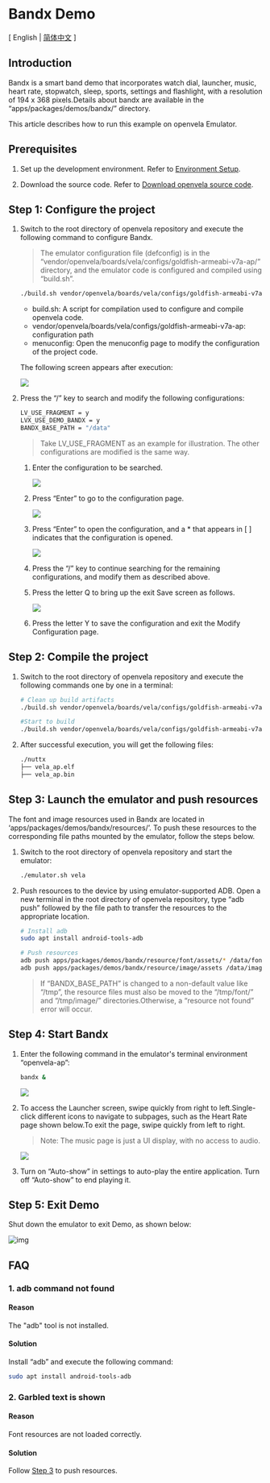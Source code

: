 # Bandx Demo

\[ English | [简体中文](Smart_Band_Example_zh-cn.md) \]

## Introduction

Bandx is a smart band demo that incorporates watch dial, launcher, music, heart rate, stopwatch, sleep, sports, settings and flashlight, with a resolution of 194 x 368 pixels.Details about bandx are available in the “apps/packages/demos/bandx/” directory.

This article describes how to run this example on openvela Emulator.

## Prerequisites

1. Set up the development environment. Refer to [Environment Setup](../Getting_Started/Set_up_the_development_environment.md).

2. Download the source code. Refer to [Download openvela source code](../Getting_Started/Download_Vela_sources.md).

## Step 1: Configure the project

1. Switch to the root directory of openvela repository and execute the following command to configure Bandx.

   > The emulator configuration file (defconfig) is in the “vendor/openvela/boards/vela/configs/goldfish-armeabi-v7a-ap/” directory, and the emulator code is configured and compiled using “build.sh”.

    ```Bash
    ./build.sh vendor/openvela/boards/vela/configs/goldfish-armeabi-v7a-ap menuconfig
    ```

   - build.sh: A script for compilation used to configure and compile openvela code.
   - vendor/openvela/boards/vela/configs/goldfish-armeabi-v7a-ap: configuration path
   - menuconfig: Open the menuconfig page to modify the configuration of the project code.

   The following screen appears after execution:

    ![](images/001.png)

2. Press the “/” key to search and modify the following configurations:

   ```Bash
   LV_USE_FRAGMENT = y
   LVX_USE_DEMO_BANDX = y
   BANDX_BASE_PATH = "/data"
   ```

   > Take LV_USE_FRAGMENT as an example for illustration. The other configurations are modified is the same way.

    1. Enter the configuration to be searched.

        ![](images/002.png)

   2. Press “Enter” to go to the configuration page.

        ![](images/003.png)

   3. Press “Enter” to open the configuration, and a \* that appears in [ ] indicates that the configuration is opened.

        ![](images/004.png)

   4. Press the “/” key to continue searching for the remaining configurations, and modify them as described above.

   5. Press the letter Q to bring up the exit Save screen as follows.

        ![](images/005.png)

   6. Press the letter Y to save the configuration and exit the Modify Configuration page.

## Step 2: Compile the project

1. Switch to the root directory of openvela repository and execute the following commands one by one in a terminal:

    ```Bash
    # Clean up build artifacts
    ./build.sh vendor/openvela/boards/vela/configs/goldfish-armeabi-v7a-ap distclean -j$(nproc)

   #Start to build
   ./build.sh vendor/openvela/boards/vela/configs/goldfish-armeabi-v7a-ap -j$(nproc)
   ```

2. After successful execution, you will get the following files:

    ```Bash
    ./nuttx
    ├── vela_ap.elf
    ├── vela_ap.bin
    ```

## Step 3: Launch the emulator and push resources

The font and image resources used in Bandx are located in ‘apps/packages/demos/bandx/resources/’. To push these resources to the corresponding file paths mounted by the emulator, follow the steps below.

1. Switch to the root directory of openvela repository and start the emulator:

    ```bash
    ./emulator.sh vela
    ```

2. Push resources to the device by using emulator-supported ADB. Open a new terminal in the root directory of openvela repository, type “adb push” followed by the file path to transfer the resources to the appropriate location.

    ```bash
    # Install adb
    sudo apt install android-tools-adb

    # Push resources
    adb push apps/packages/demos/bandx/resource/font/assets/* /data/font/
    adb push apps/packages/demos/bandx/resource/image/assets /data/image/
    ```

   > If “BANDX_BASE_PATH” is changed to a non-default value like “/tmp”, the resource files must also be moved to the “/tmp/font/” and “/tmp/image/” directories.Otherwise, a “resource not found” error will occur.

## Step 4: Start Bandx

1. Enter the following command in the emulator's terminal environment “openvela-ap”:

   ```Bash
   bandx &
   ```

    ![](images/006.png)

2. To access the Launcher screen, swipe quickly from right to left.Single-click different icons to navigate to subpages, such as the Heart Rate page shown below.To exit the page, swipe quickly from left to right.

   > Note: The music page is just a UI display, with no access to audio.

    ![](images/007.png)

3. Turn on “Auto-show” in settings to auto-play the entire application. Turn off “Auto-show” to end playing it.

## Step 5: Exit Demo

Shut down the emulator to exit Demo, as shown below:

![img](images/026.png)

## FAQ

### 1. adb command not found

#### Reason

The "adb" tool is not installed.

#### Solution

Install “adb” and execute the following command:

``` Bash
sudo apt install android-tools-adb
```

### 2. Garbled text is shown

#### Reason
Font resources are not loaded correctly.

#### Solution

Follow [Step 3](#step-3-launch-the-emulator-and-push-resources) to push resources.
